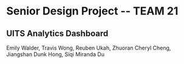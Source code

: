 # Senior Design Project -- TEAM 21
## UITS Analytics Dashboard
Emily Walder, Travis Wong, Reuben Ukah, Zhuoran Cheryl Cheng, Jiangshan Dunk Hong, Siqi Miranda Du
